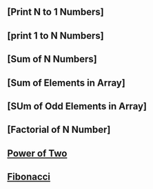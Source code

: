 ## [Print N to 1 Numbers]

## [print 1 to N Numbers]

## [Sum of N Numbers]

## [Sum of Elements in Array]

## [SUm of Odd Elements in Array]

## [Factorial of N Number]

## [Power of Two](https://leetcode.com/problems/power-of-two/description/)

## [Fibonacci](https://leetcode.com/problems/fibonacci-number/description/)